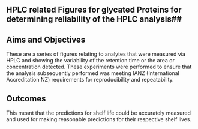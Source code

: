 ## HPLC related Figures for glycated Proteins for determining reliability of the HPLC analysis##

## Aims and Objectives ##

These are a series of figures relating to analytes that were measured via HPLC and showing the variability of the retention time or the area or concentration detected. These experiments were performed to ensure that the analysis subsequently performed was meeting IANZ (International Accreditation NZ) requirements for reproducibility and repeatability. 

## Outcomes ##

This meant that the predictions for shelf life could be accurately measured and used for making reasonable predictions for their respective shelf lives.
